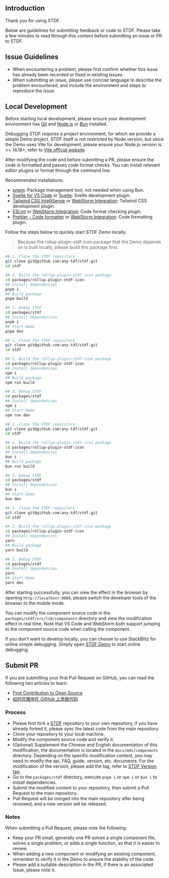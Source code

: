## Introduction

Thank you for using STDF.

Below are guidelines for submitting feedback or code to STDF. Please take a few minutes to read through this content before submitting an issue or PR to STDF.

## Issue Guidelines

- When encountering a problem, please first confirm whether this issue has already been recorded or fixed in existing issues.
- When submitting an issue, please use concise language to describe the problem encountered, and include the environment and steps to reproduce the issue.

## Local Development

Before starting local development, please ensure your development environment has [Git](https://git-scm.com) and [Node.js](https://nodejs.org/en) or [Bun](https://bun.sh) installed.

Debugging STDF requires a project environment, for which we provide a simple Demo project. STDF itself is not restricted by Node version, but since the Demo uses Vite for development, please ensure your Node.js version is >= 14.18+, refer to [Vite official website](https://vitejs.dev/guide/#scaffolding-your-first-vite-project).

After modifying the code and before submitting a PR, please ensure the code is formatted and passes code format checks. You can install relevant editor plugins or format through the command line.

Recommended installations:

- [pnpm](https://pnpm.io): Package management tool, not needed when using Bun.
- [Svelte for VS Code](https://marketplace.visualstudio.com/items?itemName=svelte.svelte-vscode) or [Svelte](https://plugins.jetbrains.com/plugin/12375-svelte): Svelte development plugin.
- [Tailwind CSS IntelliSense](https://marketplace.visualstudio.com/items?itemName=bradlc.vscode-tailwindcss) or [WebStorm Integration](https://www.jetbrains.com/help/webstorm/tailwind-css.html): Tailwind CSS development plugin.
- [ESLint](https://marketplace.visualstudio.com/items?itemName=dbaeumer.vscode-eslint) or [WebStorm Integration](https://www.jetbrains.com/help/webstorm/eslint.html): Code format checking plugin.
- [Prettier - Code formatter](https://marketplace.visualstudio.com/items?itemName=esbenp.prettier-vscode) or [WebStorm Integration](https://www.jetbrains.com/help/webstorm/prettier.html): Code formatting plugin.

Follow the steps below to quickly start STDF Demo locally.

> Because the rollup-plugin-stdf-icon package that the Demo depends on is built locally, please build this package first.

<!-- :::code-groups -->
<!-- pnpm -->
```sh
## 1. Clone the STDF repository
git clone git@github.com:any-tdf/stdf.git
cd stdf

## 2. Build the rollup-plugin-stdf-icon package
cd packages/rollup-plugin-stdf-icon
## Install dependencies
pnpm i
## Build package
pnpm build

## 3. Debug STDF
cd packages/stdf
## Install dependencies
pnpm i
## Start Demo
pnpm dev
```
<!-- :: -->
<!-- npm -->
```sh
## 1. Clone the STDF repository
git clone git@github.com:any-tdf/stdf.git
cd stdf

## 2. Build the rollup-plugin-stdf-icon package
cd packages/rollup-plugin-stdf-icon
## Install dependencies
npm i
## Build package
npm run build

## 3. Debug STDF
cd packages/stdf
## Install dependencies
npm i
## Start Demo
npm run dev
```
<!-- :: -->
<!-- bun -->
```sh
## 1. Clone the STDF repository
git clone git@github.com:any-tdf/stdf.git
cd stdf

## 2. Build the rollup-plugin-stdf-icon package
cd packages/rollup-plugin-stdf-icon
## Install dependencies
bun i
## Build package
bun run build

## 3. Debug STDF
cd packages/stdf
## Install dependencies
bun i
## Start Demo
bun dev
```
<!-- :: -->
<!-- yarn -->
```sh
## 1. Clone the STDF repository
git clone git@github.com:any-tdf/stdf.git
cd stdf

## 2. Build the rollup-plugin-stdf-icon package
cd packages/rollup-plugin-stdf-icon
## Install dependencies
yarn
## Build package
yarn build

## 3. Debug STDF
cd packages/stdf
## Install dependencies
yarn
## Start Demo
yarn dev
```
<!-- ::: -->

After starting successfully, you can view the effect in the browser by opening `http://localhost:8888`, please switch the developer tools of the browser to the mobile mode.

You can modify the component source code in the `packages/stdf/src/lib/components` directory and view the modification effect in real time. Note that VS Code and WebStorm both support jumping to the component source code when calling the component.

If you don't want to develop locally, you can choose to use StackBlitz for online simple debugging. Simply open [STDF Demo](https://stackblitz.com/github/any-tdf/demo-stdf) to start online debugging.

## Submit PR

If you are submitting your first Pull Request on GitHub, you can read the following two articles to learn:

- [First Contribution to Open Source](https://github.com/firstcontributions/first-contributions/blob/main/translations/README.zh-cn.md)
- [如何优雅地在 GitHub 上贡献代码](https://segmentfault.com/a/1190000000736629)

### Process

- Please first fork a [STDF](https://github.com/any-tdf/stdf) repository to your own repository, if you have already forked it, please sync the latest code from the main repository.
- Clone your repository to your local machine.
- Modify the component source code and verify it.
- (Optional) Supplement the Chinese and English documentation of this modification, the documentation is located in the `docs/mds/components` directory. Depending on the specific modification content, you may need to modify the api, FAQ, guide, version, etc. documents. For the modification of the version, please add the tag, refer to [STDF Version tag](https://github.com/any-tdf/stdf/blob/main/docs/mds/components/button/version.md?plain=1).
- Go to the `packages/stdf` directory, execute `pnpm i` or `npm i` or `bun i` to install dependencies.
- Submit the modified content to your repository, then submit a Pull Request to the main repository.
- Pull Request will be merged into the main repository after being reviewed, and a new version will be released.

### Notes

When submitting a Pull Request, please note the following:

- Keep your PR small, generally one PR solves a single component file, solves a single problem, or adds a single function, so that it is easier to review.
- When adding a new component or modifying an existing component, remember to verify it in the Demo to ensure the stability of the code.
- Please add a suitable description in the PR, if there is an associated Issue, please note it.
